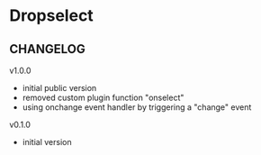 # Dropselect

## CHANGELOG


v1.0.0
- initial public version
- removed custom plugin function "onselect"
- using onchange event handler by triggering a "change" event

v0.1.0
- initial version